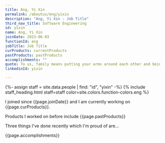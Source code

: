 ```yaml
---
title: Ang, Yi Xin
permalink: /aboutus/eng/yixin
description: "Ang, Yi Xin - Job Title"
third_nav_title: Software Engineering
id: yixin
name: Ang, Yi Xin
joinDate: 2023-06-03
functionId: eng
jobTitle: Job Title
curProducts: currentProducts
pastProducts: pastProducts
accomplishments: ""
quote: To us, family means putting your arms around each other and being there.
linkedinId: yixin

---
```


{%- assign staff = site.data.people | find: "id", "yixin" -%}
{% include staff_heading.html staff=staff color=site.colors.function-colors.eng %}

<p>I joined since {{page.joinDate}} and I am currently working on {{page.curProducts}}.</p>

<p>Products I worked on before include {{page.pastProducts}}</p>

<p>Three things I've done recently which I'm proud of are...</p>
{{page.accomplishments}}
